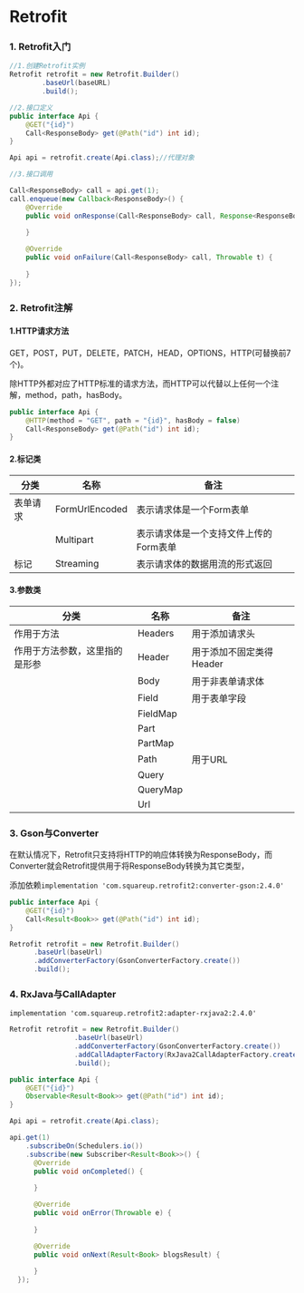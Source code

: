 # Retrofit

### 1. Retrofit入门

```java
//1.创建Retrofit实例
Retrofit retrofit = new Retrofit.Builder()
        .baseUrl(baseURL)
        .build();

//2.接口定义
public interface Api {
    @GET("{id}")
    Call<ResponseBody> get(@Path("id") int id);
}

Api api = retrofit.create(Api.class);//代理对象

//3.接口调用

Call<ResponseBody> call = api.get(1);
call.enqueue(new Callback<ResponseBody>() {
    @Override
    public void onResponse(Call<ResponseBody> call, Response<ResponseBody> response) {
        
    }

    @Override
    public void onFailure(Call<ResponseBody> call, Throwable t) {
        
    }
});
```

### 2. Retrofit注解

#### 1.HTTP请求方法

GET，POST，PUT，DELETE，PATCH，HEAD，OPTIONS，HTTP(可替换前7个)。

除HTTP外都对应了HTTP标准的请求方法，而HTTP可以代替以上任何一个注解，method，path，hasBody。

```java
public interface Api {
    @HTTP(method = "GET", path = "{id}", hasBody = false)
    Call<ResponseBody> get(@Path("id") int id);
}
```

#### 2.标记类

| 分类     | 名称           | 备注                                   |
| -------- | -------------- | -------------------------------------- |
| 表单请求 | FormUrlEncoded | 表示请求体是一个Form表单               |
|          | Multipart      | 表示请求体是一个支持文件上传的Form表单 |
| 标记     | Streaming      | 表示请求体的数据用流的形式返回         |

#### 3.参数类

| 分类                           | 名称     | 备注                     |
| ------------------------------ | -------- | ------------------------ |
| 作用于方法                     | Headers  | 用于添加请求头           |
| 作用于方法参数，这里指的是形参 | Header   | 用于添加不固定类得Header |
|                                | Body     | 用于非表单请求体         |
|                                | Field    | 用于表单字段             |
|                                | FieldMap |                          |
|                                | Part     |                          |
|                                | PartMap  |                          |
|                                | Path     | 用于URL                  |
|                                | Query    |                          |
|                                | QueryMap |                          |
|                                | Url      |                          |

### 3. Gson与Converter

在默认情况下，Retrofit只支持将HTTP的响应体转换为ResponseBody，而Converter就会Retrofit提供用于将ResponseBody转换为其它类型，

添加依赖`implementation 'com.squareup.retrofit2:converter-gson:2.4.0'`

```java
public interface Api {
    @GET("{id}")
    Call<Result<Book>> get(@Path("id") int id);
}

Retrofit retrofit = new Retrofit.Builder()
      .baseUrl(baseUrl)
      .addConverterFactory(GsonConverterFactory.create())
      .build();
```

### 4. RxJava与CallAdapter

`implementation 'com.squareup.retrofit2:adapter-rxjava2:2.4.0'`

```java
Retrofit retrofit = new Retrofit.Builder()
                .baseUrl(baseUrl)
                .addConverterFactory(GsonConverterFactory.create())
                .addCallAdapterFactory(RxJava2CallAdapterFactory.create())
                .build();

public interface Api {
    @GET("{id}")
    Observable<Result<Book>> get(@Path("id") int id);
}

Api api = retrofit.create(Api.class);

api.get(1)
    .subscribeOn(Schedulers.io())
    .subscribe(new Subscriber<Result<Book>>() {
      @Override
      public void onCompleted() {
          
      }

      @Override
      public void onError(Throwable e) {
          
      }

      @Override
      public void onNext(Result<Book> blogsResult) {
          
      }
  });
```

